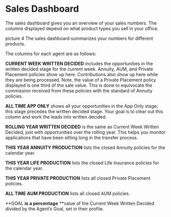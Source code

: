 # Sales Dashboard

The sales dashboard gives you an overview of your sales numbers. The columns displayed depend on what product types you sell in your office.

picture 4 The sales dashboard summarizes your numbers for different products.

The columns for each agent are as follows:

**CURRENT WEEK WRITTEN DECIDED** includes the opportunities in the written decided stage for the current week. Annuity, AUM, and Private Placement policies show up here. Contributions also show up here while they are being processed. Note, the value of a Private Placement policy displayed is one third of the sale value. This is done to equivocate the commission received from these policies with the standard of Annuity policies.

**ALL TIME APP ONLY** shows all your opportunities in the App Only stage; this stage precedes the written decided stage. Your goal is to clear out this column and work the leads into written decided.

**ROLLING YEAR WRITTEN DECIDED** is the same as Current Week Written Decided, just with opportunities over the rolling year. This helps you monitor applications that have been sitting long in the transfer process.

**THIS YEAR ANNUITY PRODUCTION** lists the closed Annuity policies for the calendar year. 

**THIS YEAR LIFE PRODUCTION** lists the closed Life Insurance policies for the calendar year. 

**THIS YEAR PRIVATE PRODUCTION** lists all closed Private Placement policies.

**ALL TIME AUM PRODUCTION** lists all closed AUM policies.

**GOAL **is a percentage** **value of the Current Week Written Decided divided by the Agent’s Goal, set in their profile.

